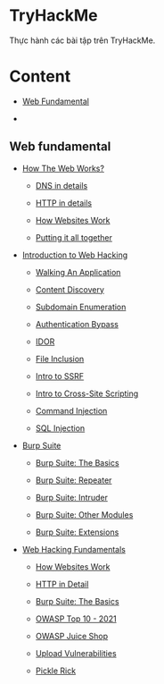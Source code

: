 # TryHackMe

Thực hành các bài tập trên TryHackMe.

# Content

- [Web Fundamental](https://github.com/DucThinh47/TryHackMe#web-fundamental)

- []()

## Web fundamental

- [How The Web Works?]()

    - [DNS in details]()

    - [HTTP in details]()

    - [How Websites Work]()

    - [Putting it all together]()

- [Introduction to Web Hacking]()

    - [Walking An Application]()

    - [Content Discovery]()

    - [Subdomain Enumeration]()

    - [Authentication Bypass]()

    - [IDOR]()

    - [File Inclusion]()

    - [Intro to SSRF]()

    - [Intro to Cross-Site Scripting]()

    - [Command Injection]()

    - [SQL Injection]()

- [Burp Suite]()

    - [Burp Suite: The Basics]()

    - [Burp Suite: Repeater]()

    - [Burp Suite: Intruder]()

    - [Burp Suite: Other Modules]()

    - [Burp Suite: Extensions]()

- [Web Hacking Fundamentals]()

    - [How Websites Work]()

    - [HTTP in Detail]()

    - [Burp Suite: The Basics]()

    - [OWASP Top 10 - 2021]()

    - [OWASP Juice Shop]()

    - [Upload Vulnerabilities]()

    - [Pickle Rick]()
## 